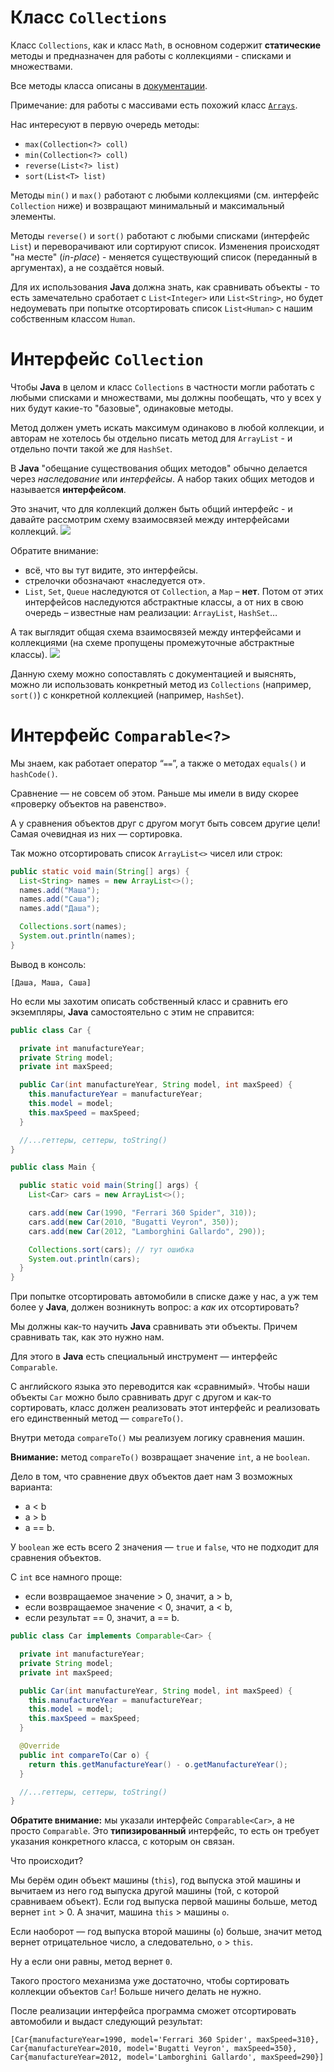 # Класс `Collections`

Класс `Collections`, как и класс `Math`, в основном содержит **статические** методы и предназначен для работы с коллекциями - списками и множествами.

Все методы класса описаны в [документации](https://docs.oracle.com/en/java/javase/19/docs/api/java.base/java/util/Collections.html#method-summary).

Примечание: для работы с массивами есть похожий класс [`Arrays`](https://docs.oracle.com/en/java/javase/19/docs/api/java.base/java/util/Arrays.html).

Нас интересуют в первую очередь методы:
- `max(Collection<?> coll)`
- `min(Collection<?> coll)`
- `reverse(List<?> list)`
- `sort(List<T> list)`

Методы `min()` и `max()` работают с любыми коллекциями (см. интерфейс `Collection` ниже) и возвращают минимальный и максимальный элементы.

Методы `reverse()` и `sort()` работают с любыми списками (интерфейс `List`) и переворачивают или сортируют список. Изменения происходят "на месте" (*in-place*) - меняется существующий список (переданный в аргументах), а не создаётся новый.

Для их использования **Java** должна знать, как сравнивать объекты - то есть замечательно сработает с `List<Integer>` или `List<String>`, но будет недоумевать при попытке отсортировать список `List<Human>` с нашим собственным классом `Human`.

# Интерфейс `Collection`

Чтобы **Java** в целом и класс `Collections` в частности могли работать с любыми списками и множествами, мы должны пообещать, что у всех у них будут какие-то "базовые", одинаковые методы.

Метод должен уметь искать максимум одинаково в любой коллекции, и авторам не хотелось бы отдельно писать метод для `ArrayList` - и отдельно почти такой же для `HashSet`.

В **Java** "обещание существования общих методов" обычно делается через *наследование* или *интерфейсы*. А набор таких общих методов и называется **интерфейсом**.

Это значит, что для коллекций должен быть общий интерфейс - и давайте рассмотрим схему взаимосвязей между интерфейсами коллекций.
![](https://github.com/ait-tr/cohort24/raw/main/basic_programming/lesson_45/img/interfaces.jpeg)

Обратите внимание:
- всё, что вы тут видите, это интерфейсы.
- стрелочки обозначают «наследуется от».
- `List`, `Set`, `Queue` наследуются от `Collection`, а `Map` – **нет**. Потом от этих интерфейсов наследуются абстрактные классы, а от них в свою очередь – известные нам реализации: `ArrayList`, `HashSet`…

А так выглядит общая схема взаимосвязей между интерфейсами и коллекциями (на схеме пропущены промежуточные абстрактные классы).
![](https://github.com/ait-tr/cohort24/raw/main/basic_programming/lesson_45/img/collections.webp)

Данную схему можно сопоставлять с документацией и выяснять, можно ли использовать конкретный метод из `Collections` (например, `sort()`) с конкретной коллекцией (например, `HashSet`).

# Интерфейс `Comparable<?>`

Мы знаем, как работает оператор “`==`”, а также о методах `equals()` и `hashCode()`.

Сравнение — не совсем об этом. Раньше мы имели в виду скорее «проверку объектов на равенство».

А у сравнения объектов друг с другом могут быть совсем другие цели! Самая очевидная из них — сортировка.

Так можно отсортировать список `ArrayList<>` чисел или строк:
```java
public static void main(String[] args) {
  List<String> names = new ArrayList<>();
  names.add("Маша");
  names.add("Саша");
  names.add("Даша");

  Collections.sort(names);
  System.out.println(names);
}
```
Вывод в консоль:
```
[Даша, Маша, Саша]
```

Но если мы захотим описать собственный класс и сравнить его экземпляры, **Java** самостоятельно с этим не справится:

```java
public class Car {

  private int manufactureYear;
  private String model;
  private int maxSpeed;

  public Car(int manufactureYear, String model, int maxSpeed) {
    this.manufactureYear = manufactureYear;
    this.model = model;
    this.maxSpeed = maxSpeed;
  }

  //...геттеры, сеттеры, toString()
}

public class Main {

  public static void main(String[] args) {
    List<Car> cars = new ArrayList<>();

    cars.add(new Car(1990, "Ferrari 360 Spider", 310));
    cars.add(new Car(2010, "Bugatti Veyron", 350));
    cars.add(new Car(2012, "Lamborghini Gallardo", 290));

    Collections.sort(cars); // тут ошибка
    System.out.println(cars);
  }
}
```

При попытке отсортировать автомобили в списке даже у нас, а уж тем более у **Java**, должен возникнуть вопрос: а *как* их отсортировать?

Мы должны как-то научить **Java** сравнивать эти объекты. Причем сравнивать так, как это нужно нам.

Для этого в **Java** есть специальный инструмент — интерфейс `Comparable`.

С английского языка это переводится как «сравнимый». Чтобы наши объекты `Car` можно было сравнивать друг с другом и как-то сортировать, класс должен реализовать этот интерфейс и реализовать его единственный метод — `compareTo()`.

Внутри метода `compareTo()` мы реализуем логику сравнения машин.

**Внимание:** метод `compareTo()` возвращает значение `int`, а не `boolean`.

Дело в том, что сравнение двух объектов дает нам 3 возможных варианта:
- а < b
- a > b
- a == b.

У `boolean` же есть всего 2 значения — `true` и `false`, что не подходит для сравнения объектов.

С `int` все намного проще:
- если возвращаемое значение > 0, значит, a > b,
- если возвращаемое значение < 0, значит, а < b,
- если результат == 0, значит, a == b.


```java
public class Car implements Comparable<Car> {

  private int manufactureYear;
  private String model;
  private int maxSpeed;

  public Car(int manufactureYear, String model, int maxSpeed) {
    this.manufactureYear = manufactureYear;
    this.model = model;
    this.maxSpeed = maxSpeed;
  }

  @Override
  public int compareTo(Car o) {
    return this.getManufactureYear() - o.getManufactureYear();
  }

  //...геттеры, сеттеры, toString()
}
```
**Обратите внимание:** мы указали интерфейс `Comparable<Car>`, а не просто `Comparable`. Это **типизированный** интерфейс, то есть он требует указания конкретного класса, с которым он связан.

Что происходит?

Мы берём один объект машины (`this`), год выпуска этой машины и вычитаем из него год выпуска другой машины (той, с которой сравниваем объект).
Если год выпуска первой машины больше, метод вернет `int` > 0.
А значит, машина `this` > машины `о`.

Если наоборот — год выпуска второй машины (`о`) больше, значит метод вернет отрицательное число, а следовательно, `о` > `this`.

Ну а если они равны, метод вернет `0`.

Такого простого механизма уже достаточно, чтобы сортировать коллекции объектов `Car`! Больше ничего делать не нужно.

После реализации интерфейса программа сможет отсортировать автомобили и выдаст следующий результат:
```
[Car{manufactureYear=1990, model='Ferrari 360 Spider', maxSpeed=310},
Car{manufactureYear=2010, model='Bugatti Veyron', maxSpeed=350},
Car{manufactureYear=2012, model='Lamborghini Gallardo', maxSpeed=290}]
```
